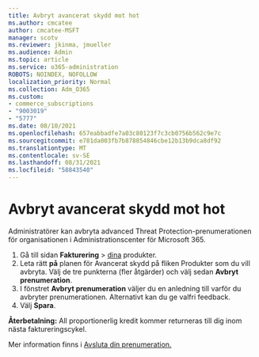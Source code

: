 ```yaml
---
title: Avbryt avancerat skydd mot hot
ms.author: cmcatee
author: cmcatee-MSFT
manager: scotv
ms.reviewer: jkinma, jmueller
ms.audience: Admin
ms.topic: article
ms.service: o365-administration
ROBOTS: NOINDEX, NOFOLLOW
localization_priority: Normal
ms.collection: Adm_O365
ms.custom:
- commerce_subscriptions
- "9003019"
- "5777"
ms.date: 08/10/2021
ms.openlocfilehash: 657eabbadfe7a03c80123f7c3cb0756b562c9e7c
ms.sourcegitcommit: e781da003fb7b878854846cbe12b13b9dca8df92
ms.translationtype: MT
ms.contentlocale: sv-SE
ms.lasthandoff: 08/31/2021
ms.locfileid: "58843540"
---
```

# <a name="cancel-advanced-threat-protection"></a>Avbryt avancerat skydd mot hot

Administratörer kan avbryta advanced Threat Protection-prenumerationen för organisationen i Administrationscenter för Microsoft 365.

1. Gå till sidan **Fakturering**  >  [dina](https://go.microsoft.com/fwlink/p/?linkid=842054) produkter.
2. Leta rätt **på** planen för Avancerat skydd på fliken Produkter som du vill avbryta. Välj de tre punkterna (fler åtgärder) och välj sedan **Avbryt prenumeration**.
3. I fönstret **Avbryt prenumeration** väljer du en anledning till varför du avbryter prenumerationen. Alternativt kan du ge valfri feedback.
4. Välj **Spara**.

**Återbetalning:** All proportionerlig kredit kommer returneras till dig inom nästa faktureringscykel.

Mer information finns i [Avsluta din prenumeration.](https://docs.microsoft.com/microsoft-365/commerce/subscriptions/cancel-your-subscription)